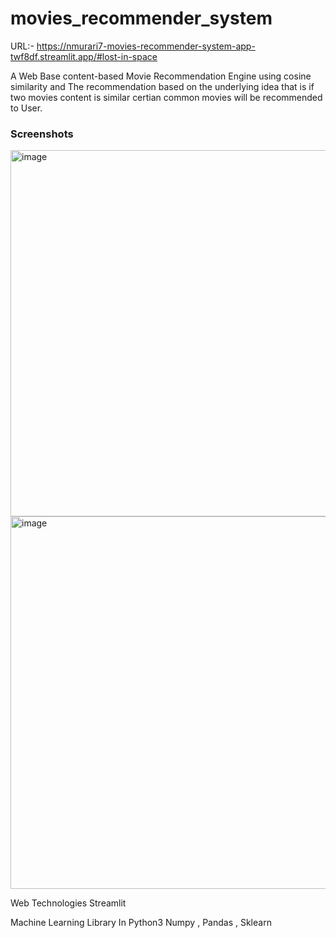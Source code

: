 # movies_recommender_system

URL:- https://nmurari7-movies-recommender-system-app-twf8df.streamlit.app/#lost-in-space

A Web Base content-based Movie Recommendation Engine using cosine similarity and The recommendation based on the underlying idea that is if two movies content is similar certian common movies will be recommended to User.

### Screenshots
<img width="586" alt="image" src="https://user-images.githubusercontent.com/70143030/208256984-814f9a86-5f02-4391-9bfe-1baf87af888a.png">
<img width="596" alt="image" src="https://user-images.githubusercontent.com/70143030/208257025-1edb6911-0d37-427a-bef0-2c14d5bc7d70.png">


Web Technologies
Streamlit

Machine Learning Library In Python3
Numpy , Pandas , Sklearn
